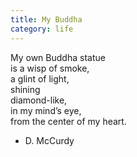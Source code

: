 ```yaml
---
title: My Buddha
category: life
---
```


My own  Buddha statue   
is a wisp of smoke,  
a glint of light,  
shining   
diamond-like,  
in my mind’s eye,  
from the center of my heart.  
  
- D. McCurdy  
